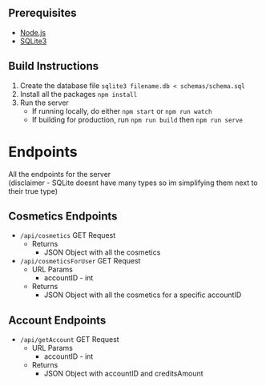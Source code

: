 ## Prerequisites
* [Node.js](https://docs.npmjs.com/downloading-and-installing-node-js-and-npm)
* [SQLite3](https://sqlite.org/cli.html)

## Build Instructions
1. Create the database file `sqlite3 filename.db < schemas/schema.sql`
2. Install all the packages `npm install`
3. Run the server
    * If running locally, do either `npm start` or `npm run watch`
    * If building for production, run `npm run build` then `npm run serve`

# Endpoints
All the endpoints for the server  
(disclaimer - SQLite doesnt have many types so im simplifying them next to their true type)

## Cosmetics Endpoints
* `/api/cosmetics` GET Request
  * Returns
    * JSON Object with all the cosmetics
* `/api/cosmeticsForUser` GET Request
  * URL Params
    * accountID - int
  * Returns
    * JSON Object with all the cosmetics for a specific accountID

## Account Endpoints
* `/api/getAccount` GET Request
  * URL Params
    * accountID - int
  * Returns
    * JSON Object with accountID and creditsAmount